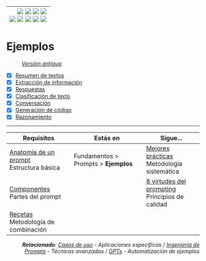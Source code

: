 <div align=right>

|[![](https://img.shields.io/badge/-Inicio-FFF?style=flat&logo=Emlakjet&logoColor=black)](/README.md) [![](https://img.shields.io/badge/-Introducción-FFF?style=flat&logo=abbrobotstudio&logoColor=black)](/documentos/intro.md) [![](https://img.shields.io/badge/-Modelos_de_lenguaje-FFF?style=flat&logo=LiveChat&logoColor=black)](/documentos/LLMs.md) [![](https://img.shields.io/badge/-Panorámica-FFF?style=flat&logo=openstreetmap&logoColor=black)](/documentos/panoramica.md)<br>  [![](https://img.shields.io/badge/-Prompts-FFF?style=flat&logo=Proton&logoColor=black)](/documentos/prompts/README.md) [![](https://img.shields.io/badge/-Ing,_de_prompts-FFF?style=flat&logo=googleearthengine&logoColor=black)](/documentos/ingenieriaDePrompts/README.md) [![](https://img.shields.io/badge/-Patrones-FFF?style=flat&logo=textpattern&logoColor=black)](/documentos/ingenieriaDePrompts/patrones/README.md) [![](https://img.shields.io/badge/8vP-FFF?style=flat&logo=v8&logoColor=black)](/documentos/prompts/mejoresPracticas/8virtudesDelPrompting.md) [![](https://img.shields.io/badge/-Casos_de_uso-FFF?style=flat&logo=gitbook&logoColor=black)](/documentos/casosDeUso/README.md)|
|-:|

</div>

# Ejemplos

> *[Versión antigua](ejemplosAntiguos.md)*

- [x] [Resumen de textos](ejemplos/resumenTexto.md)
- [x] [Extracción de información](ejemplos/extraccionInformacion.md)
- [x] [Respuestas](ejemplos/respuestas.md)
- [x] [Clasificación de texto](ejemplos/clasificacionTexto.md)
- [x] [Conversación](ejemplos/conversacion.md)
- [x] [Generación de código](ejemplos/generacionCodigo.md)
- [x] [Razonamiento](ejemplos/razonamiento.md)

---

<div align=right>

|Requisitos|Estás en|Sigue...|
|-|-|-|
|[Anatomía de un prompt](anatomia.md)<br>Estructura básica|Fundamentos > Prompts > **Ejemplos**|[Mejores prácticas](mejoresPracticas/README.md)<br>Metodología sistemática
|[Componentes](componentes.md)<br>Partes del prompt||[8 virtudes del prompting](mejoresPracticas/8virtudesDelPrompting.md)<br>Principios de calidad
|[Recetas](recetas.md)<br>Metodología de combinación|||

<i>**Relacionado**: [Casos de uso](../../casosDeUso/README.md) - Aplicaciones específicas / [Ingeniería de Prompts](../ingenieriaDePrompts/README.md) - Técnicas avanzadas / [GPTs](GPTs.md) - Automatización de ejemplos</i>

</div>